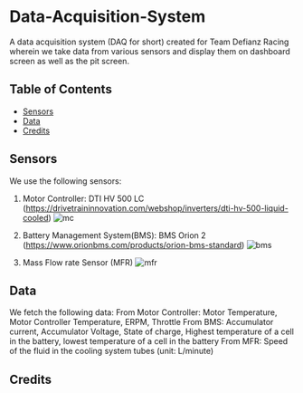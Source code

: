 # Data-Acquisition-System
A data acquisition system (DAQ for short) created for Team Defianz Racing wherein we take data from various sensors and display them on dashboard screen as well as the pit screen.




## Table of Contents
- [Sensors](#sensors)
- [Data](#data)
- [Credits](#credits)




## Sensors
We use the following sensors:
1. Motor Controller: DTI HV 500 LC (https://drivetraininnovation.com/webshop/inverters/dti-hv-500-liquid-cooled)
![mc](/https://github.com/[harshsrivastava0]/[Data-Acquisition-System]/blob/[master]/Images/MotorController.jpeg?raw=true)



2. Battery Management System(BMS): BMS Orion 2 (https://www.orionbms.com/products/orion-bms-standard)
![bms](/https://github.com/[harshsrivastava0]/[Data-Acquisition-System]/blob/[master]/Images/BMS.jpeg?raw=true)



3. Mass Flow rate Sensor (MFR)
![mfr](/https://github.com/[harshsrivastava0]/[Data-Acquisition-System]/blob/[master]/Images/MFR.jpeg?raw=true)




## Data
We fetch the following data:
From Motor Controller: Motor Temperature, Motor Controller Temperature, ERPM, Throttle
From BMS: Accumulator current, Accumulator Voltage, State of charge, Highest temperature of a cell in the battery, lowest temperature of a cell in the battery
From MFR: Speed of the fluid in the cooling system tubes (unit: L/minute)


## Credits

